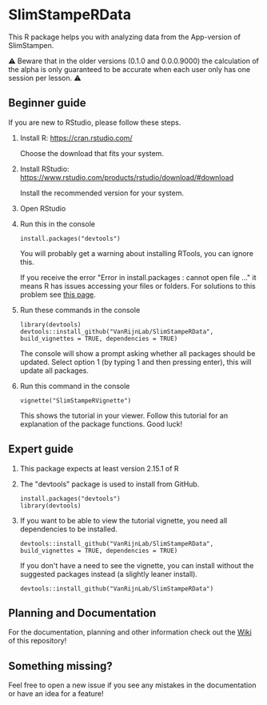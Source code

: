 # SlimStampeRData
This R package helps you with analyzing data from the App-version of SlimStampen.

:warning: Beware that in the older versions (0.1.0 and 0.0.0.9000) the calculation of the alpha is only guaranteed to be accurate when each user only has one session per lesson. :warning:


## Beginner guide
If you are new to RStudio, please follow these steps.

1. Install R: https://cran.rstudio.com/

    Choose the download that fits your system.

2. Install RStudio: https://www.rstudio.com/products/rstudio/download/#download

    Install the recommended version for your system.

3. Open RStudio

4. Run this in the console

    ```
    install.packages("devtools")
    ```
    You will probably get a warning about installing RTools, you can ignore this.
   
    If you receive the error "Error in install.packages : cannot open file ..." it means R has issues accessing your files or folders. For solutions to this problem see [this page](https://github.com/VanRijnLab/SlimStampeRData/wiki/Common-problems).
   
5. Run these commands in the console

    ```
    library(devtools)
    devtools::install_github("VanRijnLab/SlimStampeRData", build_vignettes = TRUE, dependencies = TRUE)
    ```
    The console will show a prompt asking whether all packages should be updated. Select option 1 (by typing 1 and then pressing enter), this will update all packages.

6. Run this command in the console

    ```
    vignette("SlimStampeRVignette")
    ```
    This shows the tutorial in your viewer. Follow this tutorial for an explanation of the package functions. Good luck!  

## Expert guide

1. This package expects at least version 2.15.1 of R
2. The "devtools" package is used to install from GitHub.

    ```
    install.packages("devtools")
    library(devtools)
    ```
3. If you want to be able to view the tutorial vignette, you need all dependencies to be installed.

    ```
    devtools::install_github("VanRijnLab/SlimStampeRData", build_vignettes = TRUE, dependencies = TRUE)
    ```
    
    If you don't have a need to see the vignette, you can install without the suggested packages instead (a slightly leaner install).
    ```
    devtools::install_github("VanRijnLab/SlimStampeRData")
    ```
    


## Planning and Documentation
For the documentation, planning and other information check out the [Wiki](../../wiki) of this repository!

## Something missing?
Feel free to open a new issue if you see any mistakes in the documentation or have an idea for a feature!
